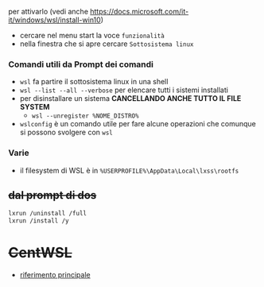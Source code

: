 per attivarlo (vedi anche https://docs.microsoft.com/it-it/windows/wsl/install-win10)
  - cercare nel menu start la voce `funzionalità`
  - nella finestra che si apre cercare `Sottosistema linux`

### Comandi utili da Prompt dei comandi
- `wsl` fa partire il sottosistema linux in una shell
- `wsl --list --all --verbose` per elencare tutti i sistemi installati
- per disinstallare un sistema **CANCELLANDO ANCHE TUTTO IL FILE SYSTEM**
  - `wsl --unregister %NOME_DISTRO%`
- `wslconfig` è un comando utile per fare alcune operazioni che comunque si possono svolgere con `wsl`

### Varie
- il filesystem di WSL è in `%USERPROFILE%\AppData\Local\lxss\rootfs`

## ~~dal prompt di dos~~
```sh
lxrun /uninstall /full
lxrun /install /y
```

# ~~CentWSL~~
- [riferimento principale](https://github.com/yuk7/CentWSL)
